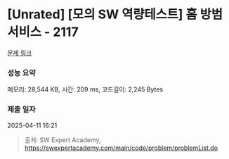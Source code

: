 # [Unrated] [모의 SW 역량테스트] 홈 방범 서비스 - 2117 

[문제 링크](https://swexpertacademy.com/main/code/problem/problemDetail.do?contestProbId=AV5V61LqAf8DFAWu) 

### 성능 요약

메모리: 28,544 KB, 시간: 209 ms, 코드길이: 2,245 Bytes

### 제출 일자

2025-04-11 16:21



> 출처: SW Expert Academy, https://swexpertacademy.com/main/code/problem/problemList.do